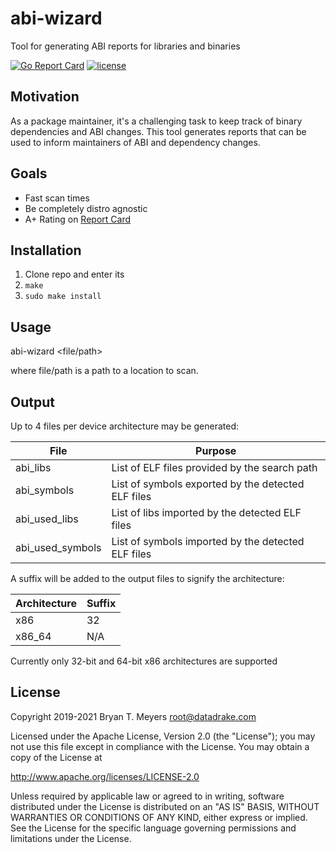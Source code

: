 # abi-wizard
Tool for generating ABI reports for libraries and binaries

[![Go Report Card](https://goreportcard.com/badge/github.com/getsolus/abi-wizard)](https://goreportcard.com/report/github.com/getsolus/abi-wizard) [![license](https://img.shields.io/github/license/DataDrake/abi-wizard.svg)]()

## Motivation

As a package maintainer, it's a challenging task to keep track of binary dependencies and ABI changes. This tool generates reports that can be used to inform maintainers of ABI and dependency changes.

## Goals
 * Fast scan times
 * Be completely distro agnostic
 * A+ Rating on [Report Card](https://goreportcard.com/report/github.com/getsolus/abi-wizard)
 
## Installation

1. Clone repo and enter its
2. `make`
3. `sudo make install`

## Usage

abi-wizard <file/path>

where file/path is a path to a location to scan.

## Output

Up to 4 files per device architecture may be generated:

| File             | Purpose                                            |
| ---------------- | -------------------------------------------------- |
| abi_libs         | List of ELF files provided by the search path      |
| abi_symbols      | List of symbols exported by the detected ELF files |
| abi_used_libs    | List of libs imported by the detected ELF files    |
| abi_used_symbols | List of symbols imported by the detected ELF files |

A suffix will be added to the output files to signify the architecture:

| Architecture | Suffix |
| ------------ | ------ |
| x86          | 32     |
| x86_64       | N/A    |

Currently only 32-bit and 64-bit x86 architectures are supported

## License
 
Copyright 2019-2021 Bryan T. Meyers <root@datadrake.com>
 
Licensed under the Apache License, Version 2.0 (the "License");
you may not use this file except in compliance with the License.
You may obtain a copy of the License at
 
http://www.apache.org/licenses/LICENSE-2.0
 
Unless required by applicable law or agreed to in writing, software
distributed under the License is distributed on an "AS IS" BASIS,
WITHOUT WARRANTIES OR CONDITIONS OF ANY KIND, either express or implied.
See the License for the specific language governing permissions and
limitations under the License.
